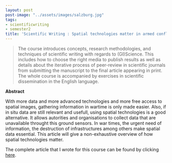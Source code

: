 ```yaml
---
layout: post
post-image: "../assets/images/salzburg.jpg"
tags:
- scientificwriting
- semester2
title: 'Scientific Writing : Spatial technologies matter in armed conflicts'
---
```


> The course introduces concepts, research methodologies, and techniques of scientific writing with regards to (GI)Science. This includes how to choose the right media to publish results as well as details about the iterative process of peer-review in scientific journals from submitting the manuscript to the final article appearing in print. The whole course is accompanied by exercises in scientific dissemination in the English language.

**Abstract**

With more data and more advanced technologies and more free access to spatial images, gathering information in wartime is only made easier. Also, if in situ data are still relevant and usefull, using spatial technologies is a good alternative. It allows autorities and organisations to collect data that are unavailable throught this ground sensors. In war times, the urgent need of information, the destruction of infrastructures among others make spatial data essential. This article will give a non-exhaustive overview of how spatial technologies matter.

The complete article that I wrote for this course can be found by clicking [here](../assets/docs/article.pdf).